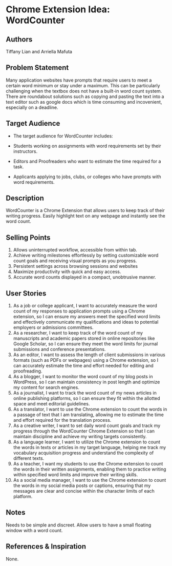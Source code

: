 # Chrome Extension Idea: WordCounter

## Authors

Tiffany Lian and Arriella Mafuta

## Problem Statement

Many application websites have prompts that require users to meet a certain word minimum or stay under a maximum. This can be particularly challenging when the textbox does not have a built-in word count system. There are roundabout solutions such as copying and pasting the text into a text editor such as google docs which is time consuming and incovenient, especially on a deadline.

## Target Audience

- The target audience for WordCounter includes:

- Students working on assignments with word requirements set by their instructors.

- Editors and Proofreaders who want to estimate the time required for a task.

- Applicants applying to jobs, clubs, or colleges who have prompts with word requirements.

## Description

WordCounter is a Chrome Extension that allows users to keep track of their writing progress. Easily highlight text on any webpage and instantly see the word count.

## Selling Points

1. Allows uninterrupted workflow, accessible from within tab.
2. Achieve writing milestones effortlessly by setting customizable word count goals and receiving visual prompts as you progress.
3. Persistent settings across browsing sessions and websites
4. Maximize productivity with quick and easy access.
5. Accurate word counts displayed in a compact, unobtrusive manner.

## User Stories

1. As a job or college applicant, I want to accurately measure the word count of my responses to application prompts using a Chrome extension, so I can ensure my answers meet the specified word limits and effectively communicate my qualifications and ideas to potential employers or admissions committees.
2. As a researcher, I want to keep track of the word count of my manuscripts and academic papers stored in online repositories like Google Scholar, so I can ensure they meet the word limits for journal submissions and conference presentations.
3. As an editor, I want to assess the length of client submissions in various formats (such as PDFs or webpages) using a Chrome extension, so I can accurately estimate the time and effort needed for editing and proofreading.
4. As a blogger, I want to monitor the word count of my blog posts in WordPress, so I can maintain consistency in post length and optimize my content for search engines.
5. As a journalist, I want to track the word count of my news articles in online publishing platforms, so I can ensure they fit within the allotted space and meet editorial guidelines.
6. As a translator, I want to use the Chrome extension to count the words in a passage of text that I am translating, allowing me to estimate the time and effort required for the translation process.
7. As a creative writer, I want to set daily word count goals and track my progress through the WordCounter Chrome Extension so that I can maintain discipline and achieve my writing targets consistently.
8. As a language learner, I want to utilize the Chrome extension to count the words in texts or articles in my target language, helping me track my vocabulary acquisition progress and understand the complexity of different texts.
9. As a teacher, I want my students to use the Chrome extension to count the words in their written assignments, enabling them to practice writing within specified word limits and improve their writing skills.
10. As a social media manager, I want to use the Chrome extension to count the words in my social media posts or captions, ensuring that my messages are clear and concise within the character limits of each platform.

## Notes

Needs to be simple and discreet. Allow users to have a small floating window with a word count.

## References & Inspiration

None.
